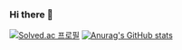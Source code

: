 ### Hi there 👋
[![Solved.ac
프로필](http://mazassumnida.wtf/api/v2/generate_badge?boj=wnsdyd14)](https://solved.ac/wnsdyd14)
[![Anurag's GitHub stats](https://github-readme-stats.vercel.app/api?username=OhJunYoung21)](https://github.com/OhJunYoung21/github-readme-stats)

<!--
**OhJunYoung21/OhJunYoung21** is a ✨ _special_ ✨ repository because its `README.md` (this file) appears on your GitHub profile.

Here are some ideas to get you started:

- 🔭 I’m currently working on python3
- 🌱 I’m currently learning kotlin
- 👯 I’m looking to collaborate on ...
- 🤔 I’m looking for help with ...
- 💬 Ask me about my journey
- 📫 How to reach me: dhwnsdyd21@gmail.com
- 😄 Pronouns: ...
- ⚡ Fun fact: My major is pure biology(as detail, system immunology)
-->
